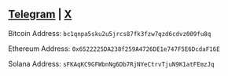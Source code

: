 ## <a href="https://t.me/se2aphim" target="_blank">Telegram</a> | <a href="https://x.com/se2aphim" target="_blank">X</a>   

<span>Bitcoin Address:</span>
`bc1qnpa5sku2u5jrcs87fk3fzw7qzd6cdvz009fu8q`

<span>Ethereum Address:</span>
`0x6522225DA238f259A4726DE1e747F5E6DcdaF16E`

Solana Address:
`sFKAqKC9GFWbnNg6Db7RjNYeCtrvTjuN9K1atFEmzJq`


